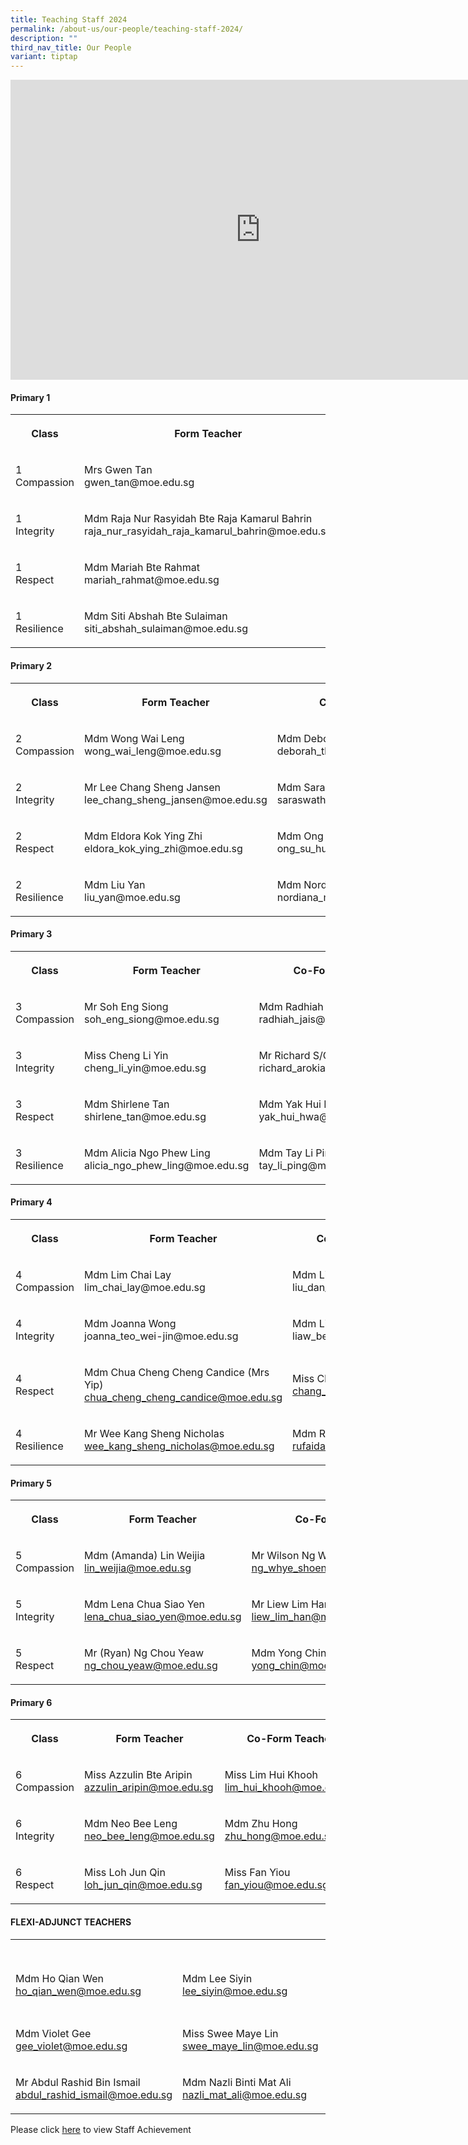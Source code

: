 ```yaml
---
title: Teaching Staff 2024
permalink: /about-us/our-people/teaching-staff-2024/
description: ""
third_nav_title: Our People
variant: tiptap
---
```

<div class="iframe-wrapper"><iframe height="480" width="800" allowfullscreen="true" frameborder="0" src="https://docs.google.com/presentation/d/e/2PACX-1vRWp0S1jsK3BE-OXvwOAUd_44LqfQZ8DVU8gCJoAhUwdqZ5yyJKF4Gh4CipF6I20wjIPzo8GiFQSkgF/embed?start=false&amp;loop=false&amp;delayms=3000"></iframe></div><h4><strong>Primary 1</strong></h4><table><tbody><tr><th rowspan="1" colspan="1"><p>Class</p></th><th rowspan="1" colspan="1"><p>Form Teacher</p></th><th rowspan="1" colspan="1"><p>Co-Form Teacher</p></th><th rowspan="1" colspan="1"><p>Co-Form Teacher</p></th></tr><tr><td rowspan="1" colspan="1"><p>1 <br>Compassion</p></td><td rowspan="1" colspan="1"><p>Mrs Gwen Tan <br>gwen_tan@moe.edu.sg</p></td><td rowspan="1" colspan="1"><p>Mdm Junaidah Bte Senor<br>junaidah_senor@moe.edu.sg</p></td><td rowspan="1" colspan="1"><p>Mrs Hesheam Hashim<br>hesheam_hashim@moe.edu.sg</p></td></tr><tr><td rowspan="1" colspan="1"><p>1<br>Integrity</p></td><td rowspan="1" colspan="1"><p>Mdm Raja Nur Rasyidah Bte Raja Kamarul Bahrin<br>raja_nur_rasyidah_raja_kamarul_bahrin@moe.edu.sg</p></td><td rowspan="1" colspan="1"><p>Mdm Hafizah Beevi binti Abdul Basit<br>hafizah_beevi_abdul_basit@moe.edu.sg</p></td><td rowspan="1" colspan="1"><p></p></td></tr><tr><td rowspan="1" colspan="1"><p>1<br>Respect</p></td><td rowspan="1" colspan="1"><p>Mdm Mariah Bte Rahmat<br>mariah_rahmat@moe.edu.sg</p></td><td rowspan="1" colspan="1"><p>Mdm Noorasmaedah Bte Ahmad<br>noorasmaedah_ahmad@moe.edu.sg</p></td><td rowspan="1" colspan="1"><p>Miss Goh Chow Thye<br>goh_chow_thye@moe.edu.sg</p></td></tr><tr><td rowspan="1" colspan="1"><p>1<br>Resilience</p></td><td rowspan="1" colspan="1"><p>Mdm Siti Abshah Bte Sulaiman<br>siti_abshah_sulaiman@moe.edu.sg</p></td><td rowspan="1" colspan="1"><p>Miss Andrea Lee<br>lee_qing_andrea@moe.edu.sg</p></td><td rowspan="1" colspan="1"><p>Mdm Sarimah Bte Mohd Noor<br>sarimah_mohamad_noor@moe.edu.sg</p></td></tr></tbody></table><h4><strong>Primary 2</strong></h4><table><tbody><tr><th rowspan="1" colspan="1"><p>Class</p></th><th rowspan="1" colspan="1"><p>Form Teacher</p></th><th rowspan="1" colspan="1"><p>Co-Form Teacher</p></th><th rowspan="1" colspan="1"><p>Co-Form Teacher</p></th></tr><tr><td rowspan="1" colspan="1"><p>2<br>Compassion</p></td><td rowspan="1" colspan="1"><p>Mdm Wong Wai Leng<br>wong_wai_leng@moe.edu.sg</p></td><td rowspan="1" colspan="1"><p>Mdm Deborah Tham Lai Mei<br>deborah_tham_lai_mei@moe.edu.sg</p></td><td rowspan="1" colspan="1"><p>Mdm Adelene Tan Tse Hui<br>tan_tse_hui_adelene@moe.edu.sg</p></td></tr><tr><td rowspan="1" colspan="1"><p>2<br>Integrity</p></td><td rowspan="1" colspan="1"><p>Mr Lee Chang Sheng Jansen      lee_chang_sheng_jansen@moe.edu.sg </p></td><td rowspan="1" colspan="1"><p>Mdm Saraswathi D/O Valliappan<br>saraswathi_valliappan@moe.edu.sg<br></p></td><td rowspan="1" colspan="1"><p>Mdm Ernie Bte Jumat<br>ernie_jumat@moe.edu.sg</p></td></tr><tr><td rowspan="1" colspan="1"><p>2<br>Respect</p></td><td rowspan="1" colspan="1"><p>Mdm Eldora Kok Ying Zhi<br>eldora_kok_ying_zhi@moe.edu.sg</p></td><td rowspan="1" colspan="1"><p>Mdm Ong Su Hui<br>ong_su_hui@moe.edu.sg</p></td><td rowspan="1" colspan="1"><p>Mdm Sri Rahayu Bte Mohd Amin<br>sri_rahayu_mohamed_amin@moe.edu.sg</p></td></tr><tr><td rowspan="1" colspan="1"><p>2<br>Resilience</p></td><td rowspan="1" colspan="1"><p>Mdm Liu Yan<br>liu_yan@moe.edu.sg</p></td><td rowspan="1" colspan="1"><p>Mdm Nordiana Bte Mohd Rashid<br>nordiana_mohd_rashid@moe.edu.sg</p></td><td rowspan="1" colspan="1"><p>Mdm Chia Lee Eng <br>chia_lee_eng@moe.edu.sg</p></td></tr></tbody></table><h4><strong>Primary 3</strong></h4><table><tbody><tr><th rowspan="1" colspan="1"><p>Class</p></th><th rowspan="1" colspan="1"><p>Form Teacher</p></th><th rowspan="1" colspan="1"><p>Co-Form Teacher</p></th></tr><tr><td rowspan="1" colspan="1"><p>3<br>Compassion</p></td><td rowspan="1" colspan="1"><p>Mr Soh Eng Siong<br>soh_eng_siong@moe.edu.sg</p></td><td rowspan="1" colspan="1"><p>Mdm Radhiah Bte Jais<br>radhiah_jais@moe.edu.sg</p></td></tr><tr><td rowspan="1" colspan="1"><p>3<br>Integrity</p></td><td rowspan="1" colspan="1"><p>Miss Cheng Li Yin<br>cheng_li_yin@moe.edu.sg</p></td><td rowspan="1" colspan="1"><p>Mr Richard S/O Arokiasamy<br>richard_arokiasamy@moe.edu.sg</p></td></tr><tr><td rowspan="1" colspan="1"><p>3<br>Respect</p></td><td rowspan="1" colspan="1"><p>Mdm Shirlene Tan<br>shirlene_tan@moe.edu.sg</p></td><td rowspan="1" colspan="1"><p>Mdm Yak Hui Hwa (Seetoh)<br>yak_hui_hwa@moe.edu.sg</p></td></tr><tr><td rowspan="1" colspan="1"><p>3<br>Resilience</p></td><td rowspan="1" colspan="1"><p>Mdm Alicia Ngo Phew Ling<br>alicia_ngo_phew_ling@moe.edu.sg</p></td><td rowspan="1" colspan="1"><p>Mdm Tay Li Ping<br>tay_li_ping@moe.edu.sg</p></td></tr></tbody></table><h4><strong>Primary 4</strong></h4><table><tbody><tr><th rowspan="1" colspan="1"><p>Class</p></th><th rowspan="1" colspan="1"><p>Form Teacher</p></th><th rowspan="1" colspan="1"><p>Co-Form Teacher</p></th></tr><tr><td rowspan="1" colspan="1"><p>4<br>Compassion</p></td><td rowspan="1" colspan="1"><p>Mdm Lim Chai Lay<br>lim_chai_lay@moe.edu.sg</p></td><td rowspan="1" colspan="1"><p>Mdm Liu Dan <br>liu_dan_moe.edu.sg</p></td></tr><tr><td rowspan="1" colspan="1"><p>4<br>Integrity</p></td><td rowspan="1" colspan="1"><p>Mdm Joanna Wong <br>joanna_teo_wei-jin@moe.edu.sg</p></td><td rowspan="1" colspan="1"><p>Mdm Liaw Bee Ling (Valerie)<br>liaw_bee_ling@moe.edu.sg</p></td></tr><tr><td rowspan="1" colspan="1"><p>4<br>Respect</p></td><td rowspan="1" colspan="1"><p>Mdm Chua Cheng Cheng Candice (Mrs Yip) <br><a href="chua_cheng_cheng_candice@moe.edu.sg" rel="noopener noreferrer nofollow" target="_blank">chua_cheng_cheng_candice@moe.edu.sg</a></p></td><td rowspan="1" colspan="1"><p>Miss Chang Si Ying<br><a href="chang_si_ying@moe.edu.sg" rel="noopener noreferrer nofollow" target="_blank">chang_si_ying@moe.edu.sg</a></p></td></tr><tr><td rowspan="1" colspan="1"><p>4<br>Resilience</p></td><td rowspan="1" colspan="1"><p>Mr Wee Kang Sheng Nicholas<br><a href="wee_kang_sheng_nicholas@moe.edu.sg" rel="noopener noreferrer nofollow" target="_blank">wee_kang_sheng_nicholas@moe.edu.sg</a></p></td><td rowspan="1" colspan="1"><p>Mdm Rufaidah Bte Ismail<br><a href="rufaidah_ismail@moe.edu.sg" rel="noopener noreferrer nofollow" target="_blank">rufaidah_ismail@moe.edu.sg</a></p></td></tr></tbody></table><h4><strong>Primary 5</strong></h4><table><tbody><tr><th rowspan="1" colspan="1"><p>Class</p></th><th rowspan="1" colspan="1"><p>Form Teacher</p></th><th rowspan="1" colspan="1"><p>Co-Form Teacher</p></th></tr><tr><td rowspan="1" colspan="1"><p>5<br>Compassion</p></td><td rowspan="1" colspan="1"><p>Mdm (Amanda) Lin Weijia<br><a href="lin_weijia@moe.edu.sg" rel="noopener noreferrer nofollow" target="_blank">lin_weijia@moe.edu.sg</a></p></td><td rowspan="1" colspan="1"><p>Mr Wilson Ng Whye Shoen<br><a href="ng_whye_shoen_wilson@moe.edu.sg" rel="noopener noreferrer nofollow" target="_blank">ng_whye_shoen_wilson@moe.edu.sg</a></p></td></tr><tr><td rowspan="1" colspan="1"><p>5<br>Integrity</p></td><td rowspan="1" colspan="1"><p>Mdm Lena Chua Siao Yen<br><a href="ng_chou_yeaw@moe.edu.sg" rel="noopener noreferrer nofollow" target="_blank">lena_chua_siao_yen@moe.edu.sg</a></p></td><td rowspan="1" colspan="1"><p>Mr Liew Lim Han<br><a href="yong_chin@moe.edu.sg" rel="noopener noreferrer nofollow" target="_blank">liew_lim_han@moe.edu.sg</a></p></td></tr><tr><td rowspan="1" colspan="1"><p>5<br>Respect</p></td><td rowspan="1" colspan="1"><p>Mr (Ryan) Ng Chou Yeaw<br><a href="lena_chua_siao_yen@moe.edu.sg" rel="noopener noreferrer nofollow" target="_blank">ng_chou_yeaw@moe.edu.sg</a></p></td><td rowspan="1" colspan="1"><p>Mdm Yong Chin<br><a href="liew_lim_han@moe.edu.sg" rel="noopener noreferrer nofollow" target="_blank">yong_chin@moe.edu.sg</a></p></td></tr></tbody></table><h4><strong>Primary 6</strong></h4><table><tbody><tr><th rowspan="1" colspan="1"><p>Class</p></th><th rowspan="1" colspan="1"><p>Form Teacher</p></th><th rowspan="1" colspan="1"><p>Co-Form Teacher</p></th></tr><tr><td rowspan="1" colspan="1"><p>6<br>Compassion</p></td><td rowspan="1" colspan="1"><p>Miss Azzulin Bte Aripin<br><a href="azzulin_aripin@moe.edu.sg" rel="noopener noreferrer nofollow" target="_blank">azzulin_aripin@moe.edu.sg</a></p></td><td rowspan="1" colspan="1"><p>Miss Lim Hui Khooh<br><a href="lim_hui_khooh@moe.edu.sg" rel="noopener noreferrer nofollow" target="_blank">lim_hui_khooh@moe.edu.sg</a></p></td></tr><tr><td rowspan="1" colspan="1"><p>6<br>Integrity</p></td><td rowspan="1" colspan="1"><p>Mdm Neo Bee Leng<br><a href="neo_bee_leng@moe.edu.sg" rel="noopener noreferrer nofollow" target="_blank">neo_bee_leng@moe.edu.sg</a></p></td><td rowspan="1" colspan="1"><p>Mdm Zhu Hong<br><a href="zhu_hong@moe.edu.sg" rel="noopener noreferrer nofollow" target="_blank">zhu_hong@moe.edu.sg</a></p></td></tr><tr><td rowspan="1" colspan="1"><p>6<br>Respect</p></td><td rowspan="1" colspan="1"><p>Miss Loh Jun Qin<br><a href="loh_jun_qin@moe.edu.sg" rel="noopener noreferrer nofollow" target="_blank">loh_jun_qin@moe.edu.sg</a></p></td><td rowspan="1" colspan="1"><p>Miss Fan Yiou<br><a href="fan_yiou@moe.edu.sg" rel="noopener noreferrer nofollow" target="_blank">fan_yiou@moe.edu.sg</a></p></td></tr></tbody></table><h4><strong>FLEXI-ADJUNCT TEACHERS</strong></h4><table><tbody><tr><th rowspan="1" colspan="1"><p></p></th><th rowspan="1" colspan="1"><p></p></th><th rowspan="1" colspan="1"><p></p></th><th rowspan="1" colspan="1"><p></p></th></tr><tr><td rowspan="1" colspan="1"><p>Mdm Ho Qian Wen<br><a href="ho_qian_wen@moe.edu.sg" rel="noopener noreferrer nofollow" target="_blank">ho_qian_wen@moe.edu.sg</a></p></td><td rowspan="1" colspan="1"><p>Mdm Lee Siyin <br><a href="lee_siyin@moe.edu.sg" rel="noopener noreferrer nofollow" target="_blank">lee_siyin@moe.edu.sg</a></p></td><td rowspan="1" colspan="1"><p>Mdm Ong Wee Fern (Jermaine)<br><a href="ong_wee_fern@moe.edu.sg" rel="noopener noreferrer nofollow" target="_blank">ong_wee_fern@moe.edu.sg</a></p></td><td rowspan="1" colspan="1"><p></p></td></tr><tr><td rowspan="1" colspan="1"><p>Mdm Violet Gee<br><a href="gee_violet@moe.edu.sg" rel="noopener noreferrer nofollow" target="_blank">gee_violet@moe.edu.sg</a></p></td><td rowspan="1" colspan="1"><p>Miss Swee Maye Lin<br><a href="swee_maye_lin@moe.edu.sg" rel="noopener noreferrer nofollow" target="_blank">swee_maye_lin@moe.edu.sg</a></p></td><td rowspan="1" colspan="1"><p>Mdm Tan Ai Fang<br><a href="tan_ai_fang@moe.edu.sg" rel="noopener noreferrer nofollow" target="_blank">tan_ai_fang@moe.edu.sg</a></p></td><td rowspan="1" colspan="1"><p></p></td></tr><tr><td rowspan="1" colspan="1"><p>Mr Abdul Rashid Bin Ismail <br><a href="abdul_rashid_ismail@moe.edu.sg" rel="noopener noreferrer nofollow" target="_blank">abdul_rashid_ismail@moe.edu.sg</a></p></td><td rowspan="1" colspan="1"><p>Mdm Nazli Binti Mat Ali<br><a href="nazli_mat_ali@moe.edu.sg" rel="noopener noreferrer nofollow" target="_blank">nazli_mat_ali@moe.edu.sg</a></p></td><td rowspan="1" colspan="1"><p></p></td><td rowspan="1" colspan="1"><p></p></td></tr></tbody></table><p>Please click <a href="/Staff-Achievements/" rel="noopener noreferrer nofollow" target="_blank">here</a> to view Staff Achievement</p>